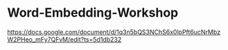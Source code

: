 # Word-Embedding-Workshop

https://docs.google.com/document/d/1q3n5bQS3NChS6x0lpPft6ucNrMbzW2PHeo_mFy7QFvM/edit?ts=5d1db232
